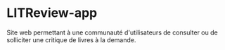 # LITReview-app
Site web permettant à une communauté d'utilisateurs de consulter ou de solliciter une critique de livres à la demande.
